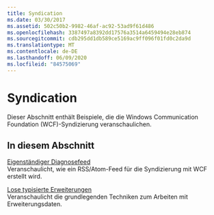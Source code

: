 ```yaml
---
title: Syndication
ms.date: 03/30/2017
ms.assetid: 502c50b2-9982-46af-ac92-53ad9f61d486
ms.openlocfilehash: 3387497a8392dd17576a3514a6459494e28eb874
ms.sourcegitcommit: cdb295dd1db589ce5169ac9ff096f01fd0c2da9d
ms.translationtype: MT
ms.contentlocale: de-DE
ms.lasthandoff: 06/09/2020
ms.locfileid: "84575069"
---
```

# <a name="syndication"></a>Syndication
Dieser Abschnitt enthält Beispiele, die die Windows Communication Foundation (WCF)-Syndizierung veranschaulichen.  
  
## <a name="in-this-section"></a>In diesem Abschnitt  
 [Eigenständiger Diagnosefeed](stand-alone-diagnostics-feed-sample.md)  
 Veranschaulicht, wie ein RSS/Atom-Feed für die Syndizierung mit WCF erstellt wird.  
  
 [Lose typisierte Erweiterungen](loosely-typed-extensions-sample.md)  
 Veranschaulicht die grundlegenden Techniken zum Arbeiten mit Erweiterungsdaten.
